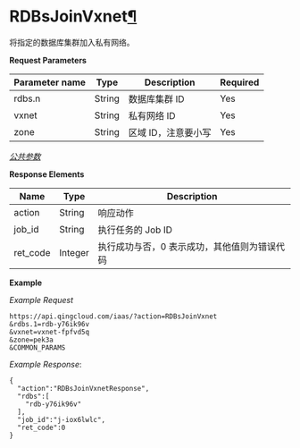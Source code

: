 ---
---

# RDBsJoinVxnet[¶](#rdbsjoinvxnet "永久链接至标题")

将指定的数据库集群加入私有网络。

**Request Parameters**

| Parameter name | Type | Description | Required |
| --- | --- | --- | --- |
| rdbs.n | String | 数据库集群 ID | Yes |
| vxnet | String | 私有网络 ID | Yes |
| zone | String | 区域 ID，注意要小写 | Yes |

[_公共参数_](../../common/parameters.html#api-common-parameters)

**Response Elements**

| Name | Type | Description |
| --- | --- | --- |
| action | String | 响应动作 |
| job_id | String | 执行任务的 Job ID |
| ret_code | Integer | 执行成功与否，0 表示成功，其他值则为错误代码 |

**Example**

_Example Request_

```
https://api.qingcloud.com/iaas/?action=RDBsJoinVxnet
&rdbs.1=rdb-y76ik96v
&vxnet=vxnet-fpfvd5q
&zone=pek3a
&COMMON_PARAMS
```

_Example Response_:

```
{
  "action":"RDBsJoinVxnetResponse",
  "rdbs":[
    "rdb-y76ik96v"
  ],
  "job_id":"j-iox6lwlc",
  "ret_code":0
}
```
